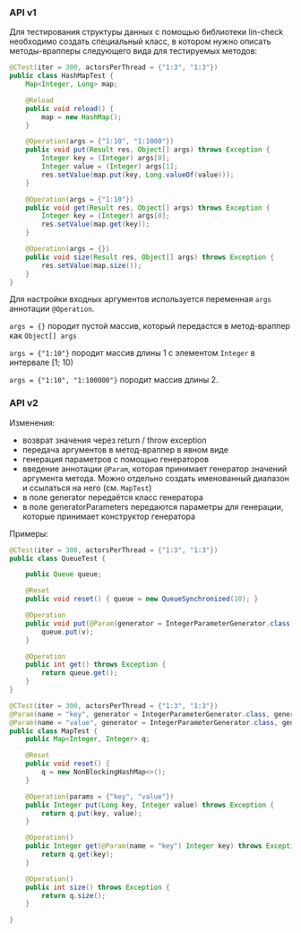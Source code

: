 ### API v1
Для тестирования структуры данных с помощью библиотеки lin-check необходимо создать специальный класс, в котором нужно описать методы-врапперы следующего вида для тестируемых методов:

```java
@CTest(iter = 300, actorsPerThread = {"1:3", "1:3"})
public class HashMapTest {
    Map<Integer, Long> map;

    @Reload
    public void reload() {
        map = new HashMap();
    }

    @Operation(args = {"1:10", "1:1000"})
    public void put(Result res, Object[] args) throws Exception {
        Integer key = (Integer) args[0];
        Integer value = (Integer) args[1];
        res.setValue(map.put(key, Long.valueOf(value)));
    }

    @Operation(args = {"1:10"})
    public void get(Result res, Object[] args) throws Exception {
        Integer key = (Integer) args[0];
        res.setValue(map.get(key));
    }

    @Operation(args = {})
    public void size(Result res, Object[] args) throws Exception {
        res.setValue(map.size());
    }
}
```

Для настройки входных аргументов используется переменная `args` аннотации `@Operation`.

`args = {}` породит пустой массив, который передастся в метод-враппер как `Object[] args`

`args = {"1:10"}` породит массив длины 1 c элементом `Integer` в интервале [1; 10)

`args = {"1:10", "1:100000"}` породит массив длины 2.

### API v2
Изменения:

* возврат значения через return / throw exception
* передача аргументов в метод-враппер в явном виде
* генерация параметров с помощью генераторов
* введение аннотации `@Param`, которая принимает генератор значений аргумента метода. Можно отдельно создать именованный диапазон и ссылаться на него (cм. `MapTest`)
* в поле generator передаётся класс генератора
* в поле generatorParameters передаются параметры для генерации, которые принимает конструктор генератора

Примеры:

```java
@CTest(iter = 300, actorsPerThread = {"1:3", "1:3"})
public class QueueTest {

    public Queue queue;

    @Reset
    public void reset() { queue = new QueueSynchronized(10); }

    @Operation
    public void put(@Param(generator = IntegerParameterGenerator.class) int v) throws Exception {
        queue.put(v);
    }

    @Operation
    public int get() throws Exception {
        return queue.get();
    }
}
```

```java
@CTest(iter = 300, actorsPerThread = {"1:3", "1:3"})
@Param(name = "key", generator = IntegerParameterGenerator.class, generatorParameters = {"1", "3"})
@Param(name = "value", generator = IntegerParameterGenerator.class, generatorParameters = {"1", "10"})
public class MapTest {
    public Map<Integer, Integer> q;

    @Reset
    public void reset() {
        q = new NonBlockingHashMap<>();
    }

    @Operation(params = {"key", "value"})
    public Integer put(Long key, Integer value) throws Exception {
        return q.put(key, value);
    }

    @Operation()
    public Integer get(@Param(name = "key") Integer key) throws Exception {
        return q.get(key);
    }

    @Operation()
    public int size() throws Exception {
        return q.size();
    }

}
```
